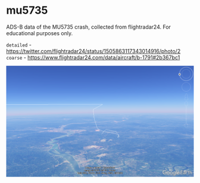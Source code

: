 # mu5735

ADS-B data of the MU5735 crash, collected from flightradar24.
For educational purposes only.

`detailed` - https://twitter.com/flightradar24/status/1505863117343014916/photo/2
`coarse` - https://www.flightradar24.com/data/aircraft/b-1791#2b367bc1

![path](path.png)